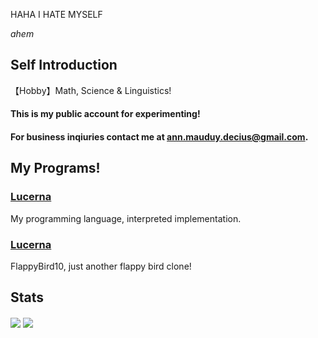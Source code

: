 HAHA I HATE MYSELF

*ahem*


## Self Introduction
【Hobby】Math, Science & Linguistics!

#### This is my public account for experimenting!
#### For business inqiuries contact me at ann.mauduy.decius@gmail.com.

## My Programs!
### [Lucerna](https://github.com/xxxAnn/Lucerna)
My programming language, interpreted implementation.
### [Lucerna](https://github.com/xxxAnn/FlappyBird10)
FlappyBird10, just another flappy bird clone!

## Stats
<img align="center" src="https://github-readme-stats.vercel.app/api?username=xxxAnn&theme=tokyonight&&langs_count=10">
<img align="center" src="https://github-readme-stats.vercel.app/api/top-langs/?username=xxxAnn&theme=tokyonight&hide=html,css,python,javascript&&langs_count=10">
